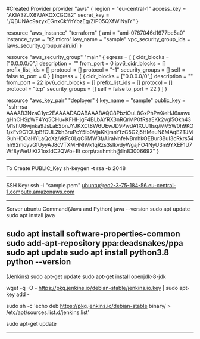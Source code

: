 #Created Provider
provider "aws" {
  region     = "eu-central-1"
  access_key = "AKIA3ZJX67JAKOXCGCB2"
  secret_key = "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"
}

resource "aws_instance" "terraform" {
  ami          = "ami-0767046d1677be5a0"
  instance_type = "t2.micro"
  key_name = "sample"
  vpc_security_group_ids = [aws_security_group.main.id]
  }

resource "aws_security_group" "main" {
    egress = [
        {
    cidr_blocks      = ["0.0.0.0/0",]
    description      = ""
    from_port        = 0
    ipv6_cidr_blocks = []
    prefix_list_ids  = []
    protocol         = []
    protocol         = "-1"
    security_groups  = []
    self             = false
    to_port          = 0
   }
  ]
  ingress            = [
    {
    cidr_blocks      = ["0.0.0.0/0",]
    description      = ""
    from_port        = 22
    ipv6_cidr_blocks = []
    prefix_list_ids  = []
    protocol         = []
    protocol         = "tcp"
    security_groups  = []
    self             = false
    to_port          = 22
  }
  ]
}

resource "aws_key_pair" "deployer" {
    key_name = "sample"
    public_key = "ssh-rsa AAAAB3NzaC1yc2EAAAADAQABAAABAQC8PbziOuL8GxPhPwXeHJ6aawugHnCHSpWF4Yq5CHu+KFHHjgF4BLbAYRX3nRQrMP0fRsaEKk2vgl5Okh43M1shU8wjnka9JsLaESbnJYJKXCt8W6UEwJD9PwdA1XUJ1Isq/MV5W0h9KO1/xFv9C1OUpBfCUL2bh3ruPcY5ib9VjaKKjmnYfzC5G2j5HMeuN8MAqE2TJMGuhHDOaHYLaQoXz/ykFc0LqC6MW3f/AiraNnfeNBmhkOEBur3BuI3cRkrs54hh92moyvGfUyyAJ8cVTXMHNhVk1qRzs3sIkvdyWgajFO4NyU3m9YXEF1U7Wf8yWeUiKt21oxldC2QWo+Et corp\rashmith@lin83006692"
}

---------------------------------------
To Create PUBLIC_Key
sh-keygen -t rsa -b 2048

---------------------------------------
SSH Key:
ssh -i "sample.pem" ubuntu@ec2-3-75-184-56.eu-central-1.compute.amazonaws.com

----------------------------------------
Server ubuntu Command(Java and Python)
java --version
sudo apt update
sudo apt install java

sudo apt install software-properties-common
sudo add-apt-repository ppa:deadsnakes/ppa
sudo apt update
sudo apt install python3.8
python --version
---------------------------------------
(Jenkins)
sudo apt-get update
sudo apt-get install openjdk-8-jdk

wget -q -O - https://pkg.jenkins.io/debian-stable/jenkins.io.key | sudo apt-key add -

sudo sh -c 'echo deb https://pkg.jenkins.io/debian-stable binary/ > /etc/apt/sources.list.d/jenkins.list'

sudo apt-get update

--------------------------------------------



